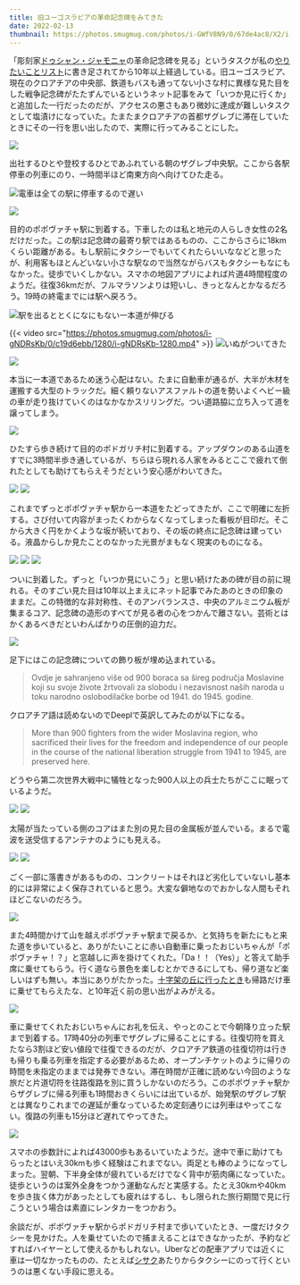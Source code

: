 ```yaml
---
title: 旧ユーゴスラビアの革命記念碑をみてきた
date: 2022-02-13
thumbnail: https://photos.smugmug.com/photos/i-GWfV8N9/0/67de4ac8/X2/i-GWfV8N9-X2.jpg
---
```


「彫刻家[ドゥシャン・ジャモニャ](https://ja.wikipedia.org/wiki/%E3%83%89%E3%82%A5%E3%82%B7%E3%83%A3%E3%83%B3%E3%83%BB%E3%82%B8%E3%83%A3%E3%83%A2%E3%83%8B%E3%83%A3)の革命記念碑を見る」というタスクが私の[やりたいことリスト](https://gist.github.com/xarsh/05982d9d1d4f00f11ec3)に書き足されてから10年以上経過している。旧ユーゴスラビア、現在のクロアチアの中央部、鉄道もバスも通ってない小さな村に異様な見た目をした戦争記念碑がたたずんでいるというネット記事をみて「いつか見に行くか」と追加した一行だったのだが、アクセスの悪さもあり微妙に達成が難しいタスクとして塩漬けになっていた。たまたまクロアチアの首都ザグレブに滞在していたときにその一行を思い出したので、実際に行ってみることにした。

![](https://photos.smugmug.com/photos/i-QpCG7D3/0/a6d0c22b/X2/i-QpCG7D3-X2.jpg)

出社するひとや登校するひとであふれている朝のザグレブ中央駅。ここから各駅停車の列車にのり、一時間半ほど南東方向へ向けてひた走る。

![電車は全ての駅に停車するので遅い](https://photos.smugmug.com/photos/i-B2Px57f/0/1872c3ec/X2/i-B2Px57f-X2.jpg)

![](https://photos.smugmug.com/photos/i-h3QBsL2/0/39ea3b8f/X2/i-h3QBsL2-X2.jpg)

目的のポポヴァチャ駅に到着する。下車したのは私と地元の人らしき女性の2名だけだった。この駅は記念碑の最寄り駅ではあるものの、ここからさらに18kmくらい距離がある。もし駅前にタクシーでもいてくれたらいいななどと思ったが、利用客もほとんどいない小さな駅なので当然ながらバスもタクシーもなにもなかった。徒歩でいくしかない。スマホの地図アプリによれば片道4時間程度のようだ。往復36kmだが、フルマラソンよりは短いし、きっとなんとかなるだろう。19時の終電までには駅へ戻ろう。

![駅を出るととくになにもない一本道が伸びる](https://photos.smugmug.com/photos/i-pg7fDN3/0/63a54f62/X2/i-pg7fDN3-X2.jpg)

{{< video src="https://photos.smugmug.com/photos/i-gNDRsKb/0/c19d6ebb/1280/i-gNDRsKb-1280.mp4" >}}
![いぬがついてきた](https://photos.smugmug.com/photos/i-ZP8JhCQ/0/b031f2ac/X2/i-ZP8JhCQ-X2.jpg)

![](https://photos.smugmug.com/photos/i-htFP7CV/0/b8658e9f/X2/i-htFP7CV-X2.jpg)

本当に一本道であるため迷う心配はない。たまに自動車が通るが、大半が木材を運搬する大型のトラックだ。細く頼りないアスファルトの道を勢いよくヘビー級の車が走り抜けていくのはなかなかスリリングだ。つい道路脇に立ち入って道を譲ってしまう。

![](https://photos.smugmug.com/photos/i-2gNX5R8/0/1a425d0e/X2/i-2gNX5R8-X2.jpg)

ひたすら歩き続けて目的のポドガリチ村に到着する。アップダウンのある山道をすでに3時間半歩き通しているが、ちらほら現れる人家をみるとここで疲れて倒れたとしても助けてもらえそうだという安心感がわいてきた。

![](https://photos.smugmug.com/photos/i-Mm3hK79/0/2573fd9e/X2/i-Mm3hK79-X2.jpg)
![](https://photos.smugmug.com/photos/i-j5dCHQ5/0/b061c465/X2/i-j5dCHQ5-X2.jpg)

これまでずっとポポヴァチャ駅から一本道をたどってきたが、ここで明確に左折する。さび付いて内容がまったくわからなくなってしまった看板が目印だ。そこから大きく円をかくような坂が続いており、その坂の終点に記念碑は建っている。液晶からしか見たことのなかった光景がまもなく現実のものになる。

![](https://photos.smugmug.com/photos/i-6WndDdP/0/23954329/X2/i-6WndDdP-X2.jpg)
![](https://photos.smugmug.com/photos/i-CT99Z7W/0/980f3b96/X2/i-CT99Z7W-X2.jpg)
![](https://photos.smugmug.com/photos/i-Ph9QKpX/0/01c1ec09/X2/i-Ph9QKpX-X2.jpg)

ついに到着した。ずっと「いつか見にいこう」と思い続けたあの碑が目の前に現れる。そのすごい見た目は10年以上まえにネット記事でみたあのときの印象のままだ。この特徴的な非対称性、そのアンバランスさ、中央のアルミニウム板が集まるコア、記念碑の造形のすべてが見る者の心をつかんで離さない。芸術とはかくあるべきだといわんばかりの圧倒的迫力だ。

![](https://photos.smugmug.com/photos/i-2KSb5fv/0/f215f21c/X2/i-2KSb5fv-X2.jpg)

足下にはこの記念碑についての飾り板が埋め込まれている。

> Ovdje je sahranjeno više od 900 boraca sa šireg područja Moslavine koji su svoje živote žrtvovali za slobodu i nezavisnost naših naroda u toku narodno oslobodilačke borbe od 1941. do 1945. godine.

クロアチア語は読めないのでDeeplで英訳してみたのが以下になる。

> More than 900 fighters from the wider Moslavina region, who sacrificed their lives for the freedom and independence of our people in the course of the national liberation struggle from 1941 to 1945, are preserved here.

どうやら第二次世界大戦中に犠牲となった900人以上の兵士たちがここに眠っているようだ。

![](https://photos.smugmug.com/photos/i-TbP4kdV/0/08363f09/X2/i-TbP4kdV-X2.jpg)
![](https://photos.smugmug.com/photos/i-t2RjQZL/0/0776e2ad/X2/i-t2RjQZL-X2.jpg)

太陽が当たっている側のコアはまた別の見た目の金属板が並んでいる。まるで電波を送受信するアンテナのようにも見える。

![](https://photos.smugmug.com/photos/i-jVh7JcK/0/d1b40f93/X2/i-jVh7JcK-X2.jpg)
![](https://photos.smugmug.com/photos/i-jNKNZ58/0/38468cbe/X2/i-jNKNZ58-X2.jpg)

ごく一部に落書きがあるものの、コンクリートはそれほど劣化していないし基本的には非常によく保存されていると思う。大変な僻地なのでおかしな人間もそれほどこないのだろう。

![](https://photos.smugmug.com/photos/i-kDDzwxz/0/baf0ca03/X2/i-kDDzwxz-X2.jpg)

また4時間かけて山を越えポポヴァチャ駅まで戻るか、と気持ちを新たにもと来た道を歩いていると、ありがたいことに赤い自動車に乗ったおじいちゃんが「ポポヴァチャ！？」と窓越しに声を掛けてくれた。「Da！！（Yes）」と答えて助手席に乗せてもらう。行く道なら景色を楽しむとかできるにしても、帰り道など楽しいはずも無い。本当にありがたかった。[十字架の丘に行ったとき](/post/77628228263/)も帰路だけ車に乗せてもらえたな、と10年近く前の思い出がよみがえる。

![](https://photos.smugmug.com/photos/i-p8qz3Bt/0/0868cecc/X2/i-p8qz3Bt-X2.jpg)

車に乗せてくれたおじいちゃんにお礼を伝え、やっとのことで今朝降り立った駅まで到着する。17時40分の列車でザグレブに帰ることにする。往復切符を買えたなら3割ほど安い値段で往復できるのだが、クロアチア鉄道の往復切符は行きも帰りも乗る列車を指定する必要があるため、オープンチケットのように帰りの時間を未指定のままでは発券できない。滞在時間が正確に読めない今回のような旅だと片道切符を往路復路を別に買うしかないのだろう。このポポヴァチャ駅からザグレブに帰る列車も1時間おきくらいには出ているが、始発駅のザグレブ駅とは異なりこれまでの遅延が重なっているため定刻通りには列車はやってこない。復路の列車も15分ほど遅れてやってきた。

![](https://photos.smugmug.com/photos/i-QXds48F/0/1b12d3e7/X2/i-QXds48F-X3.png)

スマホの歩数計によれば43000歩もあるいていたようだ。途中で車に助けてもらったとはいえ30kmも歩く経験はこれまでない。両足とも棒のようになってしまった。翌朝、下半身全体が疲れているだけでなく背中が筋肉痛になっていた。徒歩というのは案外全身をつかう運動なんだと実感する。たとえ30kmや40kmを歩き抜く体力があったとしても疲れはするし、もし限られた旅行期間で見に行こうという場合は素直にレンタカーをつかおう。

余談だが、ポポヴァチャ駅からポドガリチ村まで歩いていたとき、一度だけタクシーを見かけた。人を乗せていたので捕まえることはできなかったが、予約などすればハイヤーとして使えるかもしれない。Uberなどの配車アプリでは近くに車は一切なかったものの、たとえば[シサク](https://ja.wikipedia.org/wiki/%E3%82%B7%E3%82%B5%E3%82%AF)あたりからタクシーにのって行くというのは悪くない手段に思える。
